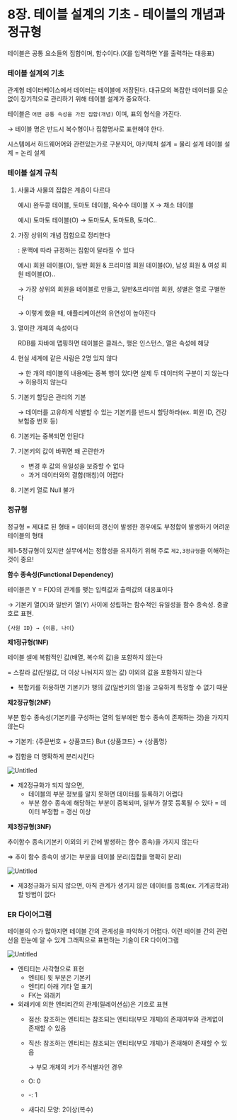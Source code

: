 # 8장. 테이블 설계의 기초 - 테이블의 개념과 정규형

테이블은 공통 요소들의 집합이며, 함수이다.(X를 입력하면 Y를 출력하는 대응표)

### 테이블 설계의 기초

관계형 데이터베이스에서 데이터는 테이블에 저장된다. 대규모의 복잡한 데이터를 모순없이 장기적으로 관리하기 위해 테이블 설계가 중요하다.

테이블은 `어떤 공통 속성을 가진 집합(개념)` 이며, 표의 형식을 가진다.

→ 테이블 명은 반드시 복수형이나 집합명사로 표현해야 한다.

시스템에서 하드웨어어와 관련있는가로 구분지어,
아키텍처 설계 = 물리 설계
테이블 설계 = 논리 설계

### 테이블 설계 규칙

1. 사물과 사물의 집합은 계층이 다르다
    
    예시) 완두콩 테이블, 토마토 테이블, 옥수수 테이블 X → 채소 테이블
    
    예시) 토마토 테이블(O) → 토마토A, 토마토B, 토마C..
    
2. 가장 상위의 개념 집합으로 정리한다
    
    : 문맥에 따라 규정하는 집합이 달라질 수 있다
    
    예시) 회원 테이블(O), 일반 회원 & 프리미엄 회원 테이블(O), 남성 회원 & 여성 회원 테이블(O)..
    
    → 가장 상위의 회원을 테이블로 만들고, 일반&프리미엄 회원, 성별은 열로 구별한다
    
    → 이렇게 했을 때, 애플리케이션의 유연성이 높아진다
    
3. 열이란 개체의 속성이다
    
    RDB를 자바에 맵핑하면 테이블은 클래스, 행은 인스턴스, 열은 속성에 해당
    
4. 현실 세계에 같은 사람은 2명 있지 않다
    
    → 한 개의 테이블의 내용에는 중복 행이 있다면 실제 두 데이터의 구분이 지 않는다 → 허용하지 않는다
    
5. 기본키 할당은 관리의 기본
    
    → 데이터를 고유하게 식별할 수 있는 기본키를 반드시 할당하라(ex. 회원 ID, 건강보험증 번호 등)
    
6. 기본키는 중복되면 안된다
7. 기본키의 값이 바뀌면 왜 곤란한가
    - 변경 후 값의 유일성을 보증할 수 없다
    - 과거 데이터와의 결합(매칭)이 어렵다
8. 기본키 열로 Null 불가

### 정규형

정규형 = 제대로 된 형태 = 데이터의 갱신이 발생한 경우에도 부정합이 발생하기 어려운 테이블의 형태

제1-5정규형이 있지만 실무에서는 정합성을 유지하기 위해 주로 `제2,3정규형`을 이해하는 것이 중요!

**함수 종속성(Functional Dependency)**

테이블은 Y = F(X)의 관계를 맺는 입력값과 출력값의 대응표이다

→ 기본키 열(X)와 일반키 열(Y) 사이에 성립하는 함수적인 유일성을 함수 종속성. 중괄호로 표현.

`{사원 ID} → {이름, 나이}`

**제1정규형(1NF)**

테이블 셀에 복합적인 값(배열, 복수의 값)을 포함하지 않는다

= 스칼라 값(단일값, 더 이상 나눠지지 않는 값) 이외의 값을 포함하지 않는다

- 복합키를 허용하면 기본키가 행의 값(일반키의 열)을 고유하게 특정할 수 없기 때문

**제2정규형(2NF)**

부분 함수 종속성(기본키를 구성하는 열의 일부에만 함수 종속이 존재하는 것)을 가지지 않는다

→ 기본키: {주문번호 + 상품코드} But {상품코드} → {상품명}

⇒ 집합을 더 명확하게 분리시킨다

![Untitled](https://lxxjn0-dev.netlify.app/static/8a27ce35b98f16356d07f35214c5d397/7d769/regular-3.png)

- 제2정규화가 되지 않으면,
    - 테이블의 부분 정보를 알지 못하면 데이터를 등록하기 어렵다
    - 부분 함수 종속에 해당하는 부분이 중복되며, 일부가 잘못 등록될 수 있다 = 데이터 부정합 = 갱신 이상

**제3정규형(3NF)**

추이함수 종속(기본키 이외의 키 간에 발생하는 함수 종속)을 가지지 않는다

⇒ 추이 함수 종속이 생기는 부분을 테이블 분리(집합을 명확히 분리)

![Untitled](https://img1.daumcdn.net/thumb/R800x0/?scode=mtistory2&fname=https%3A%2F%2Ft1.daumcdn.net%2Fcfile%2Ftistory%2F9974AB4E5BD9AB0A1E)

- 제3정규화가 되지 않으면, 아직 관계가 생기지 않은 데이터를 등록(ex. 기계공학과)할 방법이 없다

### ER 다이어그램

테이블의 수가 많아지면 테이블 간의 관계성을 파악하기 어렵다. 이런 테이블 간의 관련선을 한눈에 알 수 있게 그래픽으로 표현하는 기술이 ER 다이어그램

![Untitled](https://blog.kakaocdn.net/dn/4AmaB/btqEP3qzzcU/TLPnBeceKcKJ2g7Ylib5Dk/img.png)

- 엔티티는 사각형으로 표현
    - 엔티티 윗 부분은 기본키
    - 엔티티 아래 기타 열 표기
    - FK는 외래키
- 외래키에 의한 엔티티간의 관계(릴레이션십)은 기호로 표현
    - 점선: 참조하는 엔티티는 참조되는 엔티티(부모 개체)의 존재여부와 관계없이 존재할 수 있음
    - 직선: 참조하는 엔티티는 참조되는 엔티티(부모 개체)가 존재해야 존재할 수 있음
        
        → 부모 개체의 키가 주식별자인 경우
        
    - O: 0
    - -: 1
    - 새다리 모양: 2이상(복수)